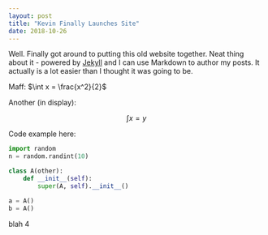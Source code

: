```yaml
---
layout: post
title: "Kevin Finally Launches Site"
date: 2018-10-26
---
```


Well. Finally got around to putting this old website together. Neat thing about it - powered by [Jekyll](http://jekyllrb.com) and I can use Markdown to author my posts. It actually is a lot easier than I thought it was going to be.

Maff: $\int x = \frac{x^2}{2}$

Another (in display):  

$$ \int x = y $$

Code example here: 

```python
import random 
n = random.randint(10)

class A(other): 
    def __init__(self): 
        super(A, self).__init__() 

a = A() 
b = A() 
```

blah 4
